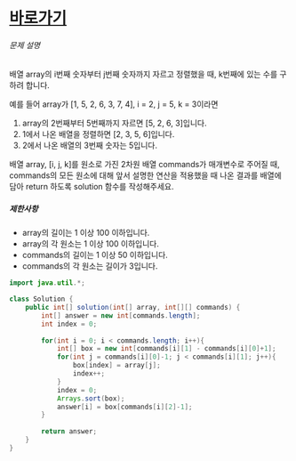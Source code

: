 
# [바로가기](https://school.programmers.co.kr/learn/courses/30/lessons/42748)


###### 문제 설명

배열 array의 i번째 숫자부터 j번째 숫자까지 자르고 정렬했을 때, k번째에 있는 수를 구하려 합니다.

예를 들어 array가 [1, 5, 2, 6, 3, 7, 4], i = 2, j = 5, k = 3이라면

1.  array의 2번째부터 5번째까지 자르면 [5, 2, 6, 3]입니다.
2.  1에서 나온 배열을 정렬하면 [2, 3, 5, 6]입니다.
3.  2에서 나온 배열의 3번째 숫자는 5입니다.

배열 array, [i, j, k]를 원소로 가진 2차원 배열 commands가 매개변수로 주어질 때, commands의 모든 원소에 대해 앞서 설명한 연산을 적용했을 때 나온 결과를 배열에 담아 return 하도록 solution 함수를 작성해주세요.

##### 제한사항

-   array의 길이는 1 이상 100 이하입니다.
-   array의 각 원소는 1 이상 100 이하입니다.
-   commands의 길이는 1 이상 50 이하입니다.
-   commands의 각 원소는 길이가 3입니다.

```java
import java.util.*;

class Solution {
    public int[] solution(int[] array, int[][] commands) {
        int[] answer = new int[commands.length];
        int index = 0;
        
        for(int i = 0; i < commands.length; i++){
            int[] box = new int[commands[i][1] - commands[i][0]+1];
            for(int j = commands[i][0]-1; j < commands[i][1]; j++){
                box[index] = array[j];
                index++;
            }
            index = 0;
            Arrays.sort(box);
            answer[i] = box[commands[i][2]-1];
        }
        
        return answer;
    }
}
```